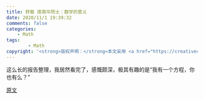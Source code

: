 ```yaml
---
title: 转载 席南华院士：数学的意义
date: 2020/11/1 19:39:32
comments: false
categories:
    - Math
tags:
        - Math
copyright: '<strong>版权声明：</strong>本文采用 <a href="https://creativecommons.org/licenses/by-nc-sa/3.0/cn/deed.zh" target="_blank">CC BY-NC-SA 3.0 CN</a> 协议进行许可'
---
```


这么长的报告整理，我居然看完了，感慨颇深，极其有趣的是“我有一个方程，你也有么？”

<!--more-->
[原文](https://mp.weixin.qq.com/s?__biz=MzA5OTMxMTUzMw==&mid=509641392&idx=2&sn=22c2ed524fdcc2bbd3bd90e398514297&chksm=0b1068723c67e164402c06d44c101d9947a036413401361331d2b7831363e372c76829f7295c#rd)